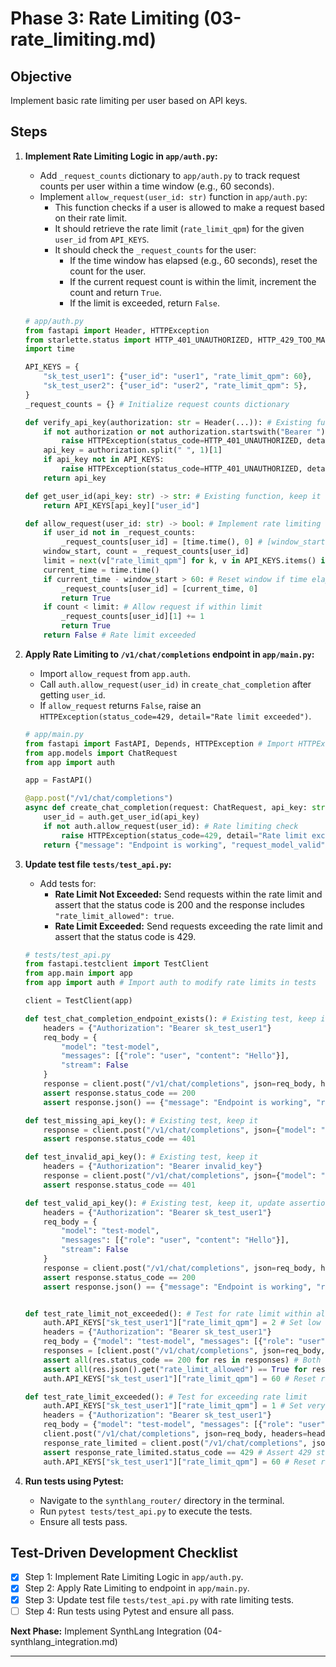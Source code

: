 # Phase 3: Rate Limiting (03-rate_limiting.md)

## Objective
Implement basic rate limiting per user based on API keys.

## Steps

1.  **Implement Rate Limiting Logic in `app/auth.py`:**
    -   Add `_request_counts` dictionary to `app/auth.py` to track request counts per user within a time window (e.g., 60 seconds).
    -   Implement `allow_request(user_id: str)` function in `app/auth.py`:
        -   This function checks if a user is allowed to make a request based on their rate limit.
        -   It should retrieve the rate limit (`rate_limit_qpm`) for the given `user_id` from `API_KEYS`.
        -   It should check the `_request_counts` for the user:
            -   If the time window has elapsed (e.g., 60 seconds), reset the count for the user.
            -   If the current request count is within the limit, increment the count and return `True`.
            -   If the limit is exceeded, return `False`.

    ```python
    # app/auth.py
    from fastapi import Header, HTTPException
    from starlette.status import HTTP_401_UNAUTHORIZED, HTTP_429_TOO_MANY_REQUESTS
    import time

    API_KEYS = {
        "sk_test_user1": {"user_id": "user1", "rate_limit_qpm": 60},
        "sk_test_user2": {"user_id": "user2", "rate_limit_qpm": 5},
    }
    _request_counts = {} # Initialize request counts dictionary

    def verify_api_key(authorization: str = Header(...)): # Existing function, keep it
        if not authorization or not authorization.startswith("Bearer "):
            raise HTTPException(status_code=HTTP_401_UNAUTHORIZED, detail="Missing API key")
        api_key = authorization.split(" ", 1)[1]
        if api_key not in API_KEYS:
            raise HTTPException(status_code=HTTP_401_UNAUTHORIZED, detail="Invalid API key")
        return api_key

    def get_user_id(api_key: str) -> str: # Existing function, keep it
        return API_KEYS[api_key]["user_id"]

    def allow_request(user_id: str) -> bool: # Implement rate limiting function
        if user_id not in _request_counts:
            _request_counts[user_id] = [time.time(), 0] # [window_start, count]
        window_start, count = _request_counts[user_id]
        limit = next(v["rate_limit_qpm"] for k, v in API_KEYS.items() if v["user_id"] == user_id)
        current_time = time.time()
        if current_time - window_start > 60: # Reset window if time elapsed
            _request_counts[user_id] = [current_time, 0]
            return True
        if count < limit: # Allow request if within limit
            _request_counts[user_id][1] += 1
            return True
        return False # Rate limit exceeded
    ```

2.  **Apply Rate Limiting to `/v1/chat/completions` endpoint in `app/main.py`:**
    -   Import `allow_request` from `app.auth`.
    -   Call `auth.allow_request(user_id)` in `create_chat_completion` after getting `user_id`.
    -   If `allow_request` returns `False`, raise an `HTTPException(status_code=429, detail="Rate limit exceeded")`.

    ```python
    # app/main.py
    from fastapi import FastAPI, Depends, HTTPException # Import HTTPException
    from app.models import ChatRequest
    from app import auth

    app = FastAPI()

    @app.post("/v1/chat/completions")
    async def create_chat_completion(request: ChatRequest, api_key: str = Depends(auth.verify_api_key)):
        user_id = auth.get_user_id(api_key)
        if not auth.allow_request(user_id): # Rate limiting check
            raise HTTPException(status_code=429, detail="Rate limit exceeded") # Raise 429 if rate limited
        return {"message": "Endpoint is working", "request_model_valid": True, "api_key_verified": True, "user_id": user_id, "rate_limit_allowed": True} # Added rate_limit_allowed to response
    ```

3.  **Update test file `tests/test_api.py`:**
    -   Add tests for:
        -   **Rate Limit Not Exceeded:** Send requests within the rate limit and assert that the status code is 200 and the response includes `"rate_limit_allowed": true`.
        -   **Rate Limit Exceeded:** Send requests exceeding the rate limit and assert that the status code is 429.

    ```python
    # tests/test_api.py
    from fastapi.testclient import TestClient
    from app.main import app
    from app import auth # Import auth to modify rate limits in tests

    client = TestClient(app)

    def test_chat_completion_endpoint_exists(): # Existing test, keep it, update assertion
        headers = {"Authorization": "Bearer sk_test_user1"}
        req_body = {
            "model": "test-model",
            "messages": [{"role": "user", "content": "Hello"}],
            "stream": False
        }
        response = client.post("/v1/chat/completions", json=req_body, headers=headers)
        assert response.status_code == 200
        assert response.json() == {"message": "Endpoint is working", "request_model_valid": True, "api_key_verified": True, "user_id": "user1", "rate_limit_allowed": True} # Updated assertion

    def test_missing_api_key(): # Existing test, keep it
        response = client.post("/v1/chat/completions", json={"model": "test-model", "messages": []})
        assert response.status_code == 401

    def test_invalid_api_key(): # Existing test, keep it
        headers = {"Authorization": "Bearer invalid_key"}
        response = client.post("/v1/chat/completions", json={"model": "test-model", "messages": []}, headers=headers)
        assert response.status_code == 401

    def test_valid_api_key(): # Existing test, keep it, update assertion
        headers = {"Authorization": "Bearer sk_test_user1"}
        req_body = {
            "model": "test-model",
            "messages": [{"role": "user", "content": "Hello"}],
            "stream": False
        }
        response = client.post("/v1/chat/completions", json=req_body, headers=headers)
        assert response.status_code == 200
        assert response.json() == {"message": "Endpoint is working", "request_model_valid": True, "api_key_verified": True, "user_id": "user1", "rate_limit_allowed": True} # Updated assertion


    def test_rate_limit_not_exceeded(): # Test for rate limit within allowed requests
        auth.API_KEYS["sk_test_user1"]["rate_limit_qpm"] = 2 # Set low rate limit for testing
        headers = {"Authorization": "Bearer sk_test_user1"}
        req_body = {"model": "test-model", "messages": [{"role": "user", "content": "Test"}]}
        responses = [client.post("/v1/chat/completions", json=req_body, headers=headers) for _ in range(2)] # Send 2 requests (within limit)
        assert all(res.status_code == 200 for res in responses) # Both should be successful
        assert all(res.json().get("rate_limit_allowed") == True for res in responses) # And rate_limit_allowed should be true
        auth.API_KEYS["sk_test_user1"]["rate_limit_qpm"] = 60 # Reset rate limit

    def test_rate_limit_exceeded(): # Test for exceeding rate limit
        auth.API_KEYS["sk_test_user1"]["rate_limit_qpm"] = 1 # Set very low rate limit for testing
        headers = {"Authorization": "Bearer sk_test_user1"}
        req_body = {"model": "test-model", "messages": [{"role": "user", "content": "Test"}]}
        client.post("/v1/chat/completions", json=req_body, headers=headers) # First request (should pass)
        response_rate_limited = client.post("/v1/chat/completions", json=req_body, headers=headers) # Second request (should be rate limited)
        assert response_rate_limited.status_code == 429 # Assert 429 status code for rate limiting
        auth.API_KEYS["sk_test_user1"]["rate_limit_qpm"] = 60 # Reset rate limit
    ```

4.  **Run tests using Pytest:**
    -   Navigate to the `synthlang_router/` directory in the terminal.
    -   Run `pytest tests/test_api.py` to execute the tests.
    -   Ensure all tests pass.

## Test-Driven Development Checklist

-   [x] Step 1: Implement Rate Limiting Logic in `app/auth.py`.
-   [x] Step 2: Apply Rate Limiting to endpoint in `app/main.py`.
-   [x] Step 3: Update test file `tests/test_api.py` with rate limiting tests.
-   [ ] Step 4: Run tests using Pytest and ensure all pass.

**Next Phase:** Implement SynthLang Integration (04-synthlang_integration.md)

---